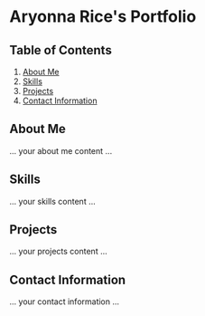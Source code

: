 # Aryonna Rice's Portfolio
## Table of Contents

1. [About Me](#about-me)
2. [Skills](#skills)
3. [Projects](#projects)
4. [Contact Information](#contact-information)

## About Me
... your about me content ...

## Skills
... your skills content ...

## Projects
... your projects content ...

## Contact Information
... your contact information ...

